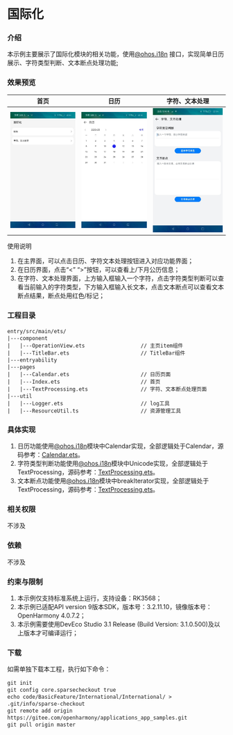 # 国际化

### 介绍

本示例主要展示了国际化模块的相关功能，使用[@ohos.i18n](https://docs.openharmony.cn/pages/v3.2/zh-cn/application-dev/internationalization/i18n-guidelines.md/)
接口，实现简单日历展示、字符类型判断、文本断点处理功能;

### 效果预览

| 首页                            | 日历                                    | 字符、文本处理                                               |
|-------------------------------|---------------------------------------|-------------------------------------------------------|
| ![main](sceenshots/main.jpeg) | ![calendar](sceenshots/calendar.jpeg) | ![text_processing1](sceenshots/text_processing1.jpeg) |

使用说明
1. 在主界面，可以点击日历、字符文本处理按钮进入对应功能界面；
2. 在日历界面，点击“<” “>”按钮，可以查看上/下月公历信息；
3. 在字符、文本处理界面，上方输入框输入一个字符，点击字符类型判断可以查看当前输入的字符类型，下方输入框输入长文本，点击文本断点可以查看文本断点结果，断点处用红色/标记；

### 工程目录

```
entry/src/main/ets/
|---component
|   |---OperationView.ets                  // 主页item组件
|   |---TitleBar.ets                       // TitleBar组件
|---entryability
|---pages
|   |---Calendar.ets                       // 日历页面
|   |---Index.ets                          // 首页
|   |---TextProcessing.ets                 // 字符、文本断点处理页面
|---util
|   |---Logger.ets                         // log工具
|   |---ResourceUtil.ts                    // 资源管理工具
```

### 具体实现
1. 日历功能使用[@ohos.i18n](https://docs.openharmony.cn/pages/v3.2/zh-cn/application-dev/internationalization/i18n-guidelines.md/)模块中Calendar实现，全部逻辑处于Calendar，源码参考：[Calendar.ets](entry/src/main/ets/pages/Calendar.ets)。
2. 字符类型判断功能使用[@ohos.i18n](https://docs.openharmony.cn/pages/v3.2/zh-cn/application-dev/internationalization/i18n-guidelines.md/)模块中Unicode实现，全部逻辑处于TextProcessing，源码参考：[TextProcessing.ets](entry/src/main/ets/pages/TextProcessing.ets)。
3. 文本断点功能使用[@ohos.i18n](https://docs.openharmony.cn/pages/v3.2/zh-cn/application-dev/internationalization/i18n-guidelines.md/)模块中breakIterator实现，全部逻辑处于TextProcessing，源码参考：[TextProcessing.ets](entry/src/main/ets/pages/TextProcessing.ets)。

### 相关权限

不涉及

### 依赖

不涉及

### 约束与限制

1. 本示例仅支持标准系统上运行，支持设备：RK3568；
2. 本示例已适配API version 9版本SDK，版本号：3.2.11.10，镜像版本号：OpenHarmony 4.0.7.2；
3. 本示例需要使用DevEco Studio 3.1 Release (Build Version: 3.1.0.500)及以上版本才可编译运行；

### 下载

如需单独下载本工程，执行如下命令：
```
git init
git config core.sparsecheckout true
echo code/BasicFeature/International/International/ > .git/info/sparse-checkout
git remote add origin https://gitee.com/openharmony/applications_app_samples.git
git pull origin master

```